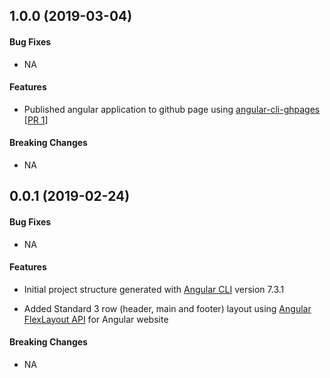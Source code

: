 <a name="v1.0.0"></a>
## 1.0.0 (2019-03-04)

#### Bug Fixes
* NA

#### Features
* Published angular application to github page using [angular-cli-ghpages](https://github.com/angular-schule/angular-cli-ghpages) [[PR 1]()]

#### Breaking Changes
* NA

<a name="v0.0.1"></a>
## 0.0.1 (2019-02-24)

#### Bug Fixes
* NA

#### Features
* Initial project structure generated  with  [Angular CLI](https://github.com/angular/angular-cli) version 7.3.1 

* Added Standard 3 row (header, main and footer) layout using [Angular FlexLayout API](https://github.com/angular/flex-layout) for Angular website

#### Breaking Changes
* NA
